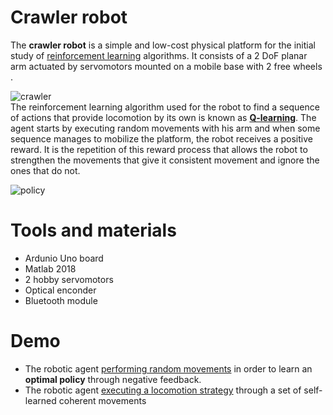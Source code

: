 # Crawler robot
The **crawler robot** is a simple and low-cost physical platform for the initial study of [reinforcement learning](https://en.wikipedia.org/wiki/Reinforcement_learning) algorithms. It consists of a 2 DoF planar arm actuated by servomotors mounted on a mobile base with 2 free wheels .<br>

![crawler](https://user-images.githubusercontent.com/107052856/199168370-a2930d46-5c04-4585-90a6-cc77716fefe0.jpeg)
 <br>
The reinforcement learning algorithm used for the robot to find a sequence of actions that provide locomotion by its own is known as [**Q-learning**](https://es.wikipedia.org/wiki/Q-learning). The agent starts by executing random movements with his arm and when some sequence manages to mobilize the platform, the robot receives a positive reward. It is the repetition of this reward process that allows the robot to strengthen the movements that give it consistent movement and ignore the ones that do not.

![policy](https://user-images.githubusercontent.com/107052856/199168945-4ae1d700-5b0c-4bb4-9215-6672626eb882.gif)


# Tools and materials
- Ardunio Uno board
- Matlab 2018
- 2 hobby servomotors
- Optical enconder 
- Bluetooth module
 
 # Demo
- The robotic agent [performing random movements](https://www.youtube.com/watch?v=am49DNG4l4M&list=PLQBwkbxMqU0CwwgrcaWHP4ouFjho0Iy4H&index=5) in order to learn an **optimal policy** through negative feedback.
- The robotic agent [executing a locomotion strategy](https://www.youtube.com/watch?v=am49DNG4l4M&list=PLQBwkbxMqU0CwwgrcaWHP4ouFjho0Iy4H&index=5) through a set of self-learned coherent movements
